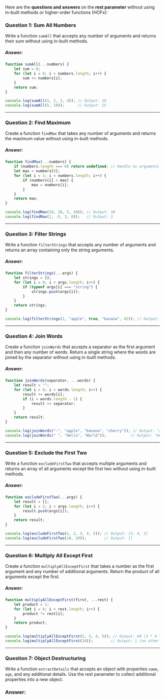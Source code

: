 Here are the **questions and answers** on the **rest parameter** without using in-built methods or higher-order functions (HOFs):

### Question 1: Sum All Numbers
Write a function `sumAll` that accepts any number of arguments and returns their sum without using in-built methods.

##### Answer:
```js
function sumAll(...numbers) {
    let sum = 0;
    for (let i = 0; i < numbers.length; i++) {
        sum += numbers[i];
    }
    return sum;
}

console.log(sumAll(1, 2, 3, 4)); // Output: 10
console.log(sumAll(5, 10));      // Output: 15
```
***

### Question 2: Find Maximum
Create a function `findMax` that takes any number of arguments and returns the maximum value without using in-built methods.

##### Answer:
```js
function findMax(...numbers) {
    if (numbers.length === 0) return undefined; // Handle no arguments case
    let max = numbers[0];
    for (let i = 1; i < numbers.length; i++) {
        if (numbers[i] > max) {
            max = numbers[i];
        }
    }
    return max;
}

console.log(findMax(10, 20, 5, 30)); // Output: 30
console.log(findMax(1, -5, 3, 0));   // Output: 3
```
***

### Question 3: Filter Strings
Write a function `filterStrings` that accepts any number of arguments and returns an array containing only the string arguments.

##### Answer:
```js
function filterStrings(...args) {
    let strings = [];
    for (let i = 0; i < args.length; i++) {
        if (typeof args[i] === "string") {
            strings.push(args[i]);
        }
    }
    return strings;
}

console.log(filterStrings(1, "apple", true, "banana", 42)); // Output: ["apple", "banana"]
```
***

### Question 4: Join Words
Create a function `joinWords` that accepts a separator as the first argument and then any number of words. Return a single string where the words are joined by the separator without using in-built methods.

##### Answer:
```js
function joinWords(separator, ...words) {
    let result = "";
    for (let i = 0; i < words.length; i++) {
        result += words[i];
        if (i < words.length - 1) {
            result += separator;
        }
    }
    return result;
}

console.log(joinWords("-", "apple", "banana", "cherry")); // Output: "apple-banana-cherry"
console.log(joinWords(" ", "Hello", "World"));           // Output: "Hello World"
```
***

### Question 5: Exclude the First Two
Write a function `excludeFirstTwo` that accepts multiple arguments and returns an array of all arguments except the first two without using in-built methods.

##### Answer:
```js
function excludeFirstTwo(...args) {
    let result = [];
    for (let i = 2; i < args.length; i++) {
        result.push(args[i]);
    }
    return result;
}

console.log(excludeFirstTwo(1, 2, 3, 4, 5)); // Output: [3, 4, 5]
console.log(excludeFirstTwo(10, 20));        // Output: []
```
***

### Question 6: Multiply All Except First
Create a function `multiplyAllExceptFirst` that takes a number as the first argument and any number of additional arguments. Return the product of all arguments except the first.

##### Answer:
```js
function multiplyAllExceptFirst(first, ...rest) {
    let product = 1;
    for (let i = 0; i < rest.length; i++) {
        product *= rest[i];
    }
    return product;
}

console.log(multiplyAllExceptFirst(2, 3, 4, 5)); // Output: 60 (3 * 4 * 5)
console.log(multiplyAllExceptFirst(10));        // Output: 1 (no other numbers)
```
***

### **Question 7: Object Destructuring**

Write a function `extractDetails` that accepts an object with properties `name`, `age`, and any additional details. Use the rest parameter to collect additional properties into a new object.

### **Answer:**